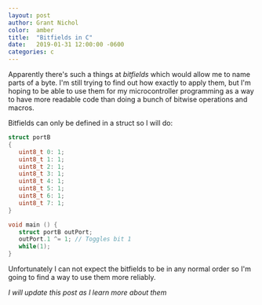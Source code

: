 ```yaml
---
layout: post
author: Grant Nichol
color:  amber
title:  "Bitfields in C"
date:   2019-01-31 12:00:00 -0600
categories: c
---
```


Apparently there's such a things at _bitfields_ which would allow me to name parts of a byte.
I'm still trying to find out how exactly to apply them, 
but I'm hoping to be able to use them for my microcontroller programming as a way to have more
readable code than doing a bunch of bitwise operations and macros. 

Bitfields can only be defined in a struct so I will do:
```c
struct portB
{
   uint8_t 0: 1;
   uint8_t 1: 1;
   uint8_t 2: 1;
   uint8_t 3: 1;
   uint8_t 4: 1;
   uint8_t 5: 1;
   uint8_t 6: 1;
   uint8_t 7: 1;
}

void main () {
   struct portB outPort;
   outPort.1 ^= 1; // Toggles bit 1
   while(1);
}
```
Unfortunately I can not expect the bitfields to be in any normal order so
I'm going to find a way to use them more reliably.

_I will update this post as I learn more about them_

